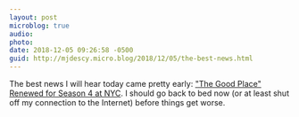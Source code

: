 ```yaml
---
layout: post
microblog: true
audio: 
photo: 
date: 2018-12-05 09:26:58 -0500
guid: http://mjdescy.micro.blog/2018/12/05/the-best-news.html
---
```

The best news I will hear today came pretty early: ["The Good Place" Renewed for Season 4 at NYC](https://variety.com/2018/tv/news/the-good-place-renewed-season-4-nbc-1203032958/). I should go back to bed now (or at least shut off my connection to the Internet) before things get worse.
